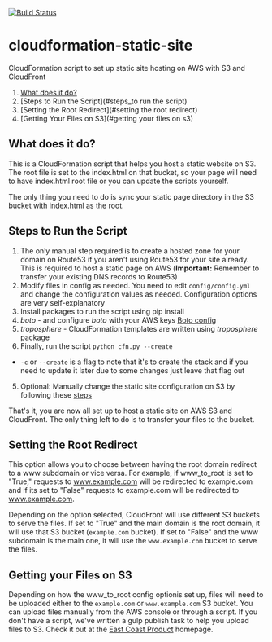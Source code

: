 [![Build Status](https://travis-ci.org/EastCoastProduct/cloudformation-static-site.png)](https://travis-ci.org/EastCoastProduct/cloudformation-static-site)
# cloudformation-static-site
CloudFormation script to set up static site hosting on AWS with S3 and CloudFront

1. [What does it do?](#what_does_it_do)
2. [Steps to Run the Script](#steps_to run the script)
3. [Setting the Root Redirect](#setting the root redirect)
4. [Getting Your Files on S3](#getting your files on s3)

## What does it do?<a name="what_does_it_do"></a>

This is a CloudFormation script that helps you host a static website on S3. The root file is set to the index.html on that bucket, so your page will need to have index.html root file or you can update the scripts yourself.

The only thing you need to do is sync your static page directory in the S3 bucket with index.html as the root.

## Steps to Run the Script<a name="steps_to_run_the_script"></a>

1. The only manual step required is to create a hosted zone for your domain on Route53 if you aren't using Route53 for your site already. This is required to host a static page on AWS (__Important:__ Remember to transfer your existing DNS records to Route53)
2. Modify files in config as needed. You need to edit `config/config.yml`  and change the configuration values as needed. Configuration options are very self-explanatory
3. Install packages to run the script using pip install <package>
  1. _boto_ - and configure _boto_ with your AWS keys [Boto config](http://boto.readthedocs.org/en/latest/boto_config_tut.html)
  2. _troposphere_ - CloudFormation templates are written using _troposphere_ package
4. Finally, run the script `python cfn.py --create`
  * `-c` or `--create` is a flag to note that it's to create the stack and if you need to update it later due to some changes just leave that flag out
5. Optional: Manually change the static site configuration on S3 by following these [steps](#manual_origin)

That's it, you are now all set up to host a static site on AWS S3 and CloudFront. The only thing left to do is to transfer your files to the bucket.

## Setting the Root Redirect<a name="www_to_root"></a>

This option allows you to choose between having the root domain redirect to a www subdomain or vice versa. For example, if www_to_root is set to "True," requests to www.example.com will be redirected to example.com and if its set to "False" requests to example.com will be redirected to www.example.com.

Depending on the option selected, CloudFront will use different S3 buckets to serve the files. If set to "True" and the main domain is the root domain, it will use that S3 bucket (`example.com` bucket). If set to "False" and the www subdomain is the main one, it will use the `www.example.com` bucket to serve the files.

## Getting your Files on S3<a name="get_files_on_s3"></a>

Depending on how the www_to_root config optionis set up, files will need to be uploaded either to the `example.com` or `www.example.com` S3 bucket. You can upload files manually from the AWS console or through a script. If you don't have a script, we've written a gulp publish task to help you upload files to S3. Check it out at the [East Coast Product](https://github.com/EastCoastProduct/homepage) homepage.

